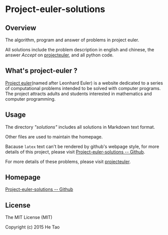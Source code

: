 Project-euler-solutions
================================

Overview
---------

The algorithm, program and answer of problems in project euler.

All solutions include the problem description in english and chinese, the answer *Accept* on [projecteuler](https://projecteuler.net/ "projecteuler"), and all python code.

What's project-euler ?
----------------------
[Project euler](https://en.wikipedia.org/wiki/Project_Euler "Project Euler")(named after Leonhard Euler) is a website dedicated to a series of computational problems intended to be solved with computer programs. The project attracts adults and students interested in mathematics and computer programming.

Usage
-----

The directory *"solutions"* includes all solutions in Markdown text format. 

Other files are used to maintain the homepage.

Bacause `latex` text can't be rendered by github's webpage style, for more details of this project, please visit [Project-euler-solutions -- Github](https://dhdave.github.io/project-euler-solutions/ "project-euler-solutions").

For more details of these problems, please visit [projecteuler](https://projecteuler.net/ "projecteuler").

Homepage
--------

[Project-euler-solutions -- Github](http://he-tao.github.io/project-euler-solutions/)

License
-------

The MIT License (MIT)

Copyright (c) 2015 He Tao
